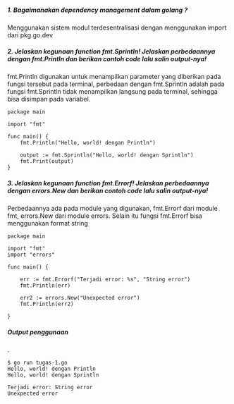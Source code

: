 ##### 1. Bagaimanakan dependency management dalam golang ?
Menggunakan sistem modul terdesentralisasi dengan menggunakan import dari pkg.go.dev

##### 2. Jelaskan kegunaan function fmt.Sprintln! Jelaskan perbedaannya dengan fmt.Println dan berikan contoh code lalu salin output-nya!

fmt.Println digunakan untuk menampilkan parameter yang diberikan pada fungsi tersebut pada terminal, perbedaan dengan fmt.Sprintln adalah pada fungsi fmt.Sprintln tidak menampilkan langsung pada terminal, sehingga bisa disimpan pada variabel.

```
package main

import "fmt"

func main() {
    fmt.Println("Hello, world! dengan Println")
    
    output := fmt.Sprintln("Hello, world! dengan Sprintln")
    fmt.Print(output)
}
```

##### 3. Jelaskan kegunaan function fmt.Errorf! Jelaskan perbedaannya dengan errors.New dan berikan contoh code lalu salin output-nya!
Perbedaannya ada pada module yang digunakan, fmt.Errorf dari module fmt, errors.New dari module errors.
Selain itu fungsi fmt.Errorf bisa menggunakan format string

```
package main

import "fmt"
import "errors"

func main() {
    
    err := fmt.Errorf("Terjadi error: %s", "String error")
    fmt.Println(err)
    
    err2 := errors.New("Unexpected error")
    fmt.Println(err2)

}
```

##### Output penggunaan
.

```
$ go run tugas-1.go
Hello, world! dengan Println
Hello, world! dengan Sprintln

Terjadi error: String error
Unexpected error

```
